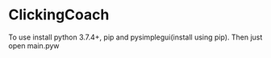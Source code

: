 # ClickingCoach
To use install python 3.7.4+, pip and pysimplegui(install using pip). Then just open main.pyw

